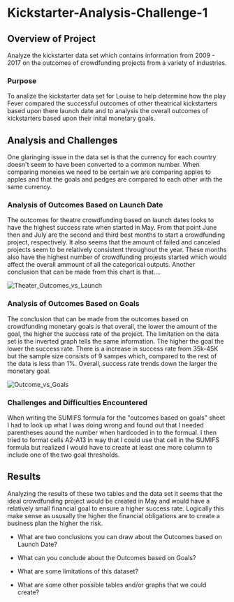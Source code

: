 # Kickstarter-Analysis-Challenge-1
## Overview of Project 
Analyze the kickstarter data set which contains information from 2009 - 2017 on the outcomes of crowdfunding projects from a variety of industries. 
### Purpose
To analize the kickstarter data set for Louise to help determine how the play Fever compared the successful outcomes of other theatrical kickstarters based upon there launch date and to analysis the overall outcomes of kickstarters based upon their inital monetary goals.
## Analysis and Challenges
One glaringing issue in the data set is that the currency for each country doesn't seem to have been converted to a common number. When comparing moneies we need to be certain we are comparing apples to apples and that the goals and pedges are compared to each other with the same currency. 
### Analysis of Outcomes Based on Launch Date
The outcomes for theatre crowdfunding based on launch dates looks to have the highest success rate when started in May. From that point June then and July are the second and third best months to start a crowdfunding project, respectively. It also seems that the amount of failed and canceled projects seem to be relatively consistent throughout the year. These months also have the highest number of crowdfunding projests started which would affect the overall ammount of all the categorical outputs. Another conclusion that  can be made from this chart is that....

![Theater_Outcomes_vs_Launch ](https://user-images.githubusercontent.com/95573310/146690195-b68c2099-39f4-4004-ab33-85a116743868.png)
### Analysis of Outcomes Based on Goals
The conclusion that can be made from the outcomes based on crowdfunding monetary goals is that overall, the lower the amount of the goal, the higher the success rate of the project. The limitation on the data set is the inverted graph tells the same information. The higher the goal the lower the success rate. There is a increase in success rate from 35k-45K but the sample size consists of 9 sampes which, compared to the rest of the data is less than 1%. Overall, success rate trends down the larger the monetary goal.

![Outcome_vs_Goals](https://user-images.githubusercontent.com/95573310/146690203-3b8fb3d3-9145-4ceb-bc6e-a15fbe5b25ad.png)

### Challenges and Difficulties Encountered
When writing the SUMIFS formula for the "outcomes based on goals" sheet I had to look up what I was doing wrong and found out that I needed parentheses aound the number when hardcoded in to the formual. I then tried to format cells A2-A13 in way that I could use that cell in the SUMIFS formula but realized I would have to create at least one more column to include one of the two goal thresholds. 
## Results
Analyzing the results of these two tables and the data set it seems that the ideal crowdfunding project would be created in May and would have a relatively small financial goal to ensure a higher success rate. Logically this make sense as ususally the higher the financial obligations are to create a business plan the higher the risk. 



- What are two conclusions you can draw about the Outcomes based on Launch Date?

- What can you conclude about the Outcomes based on Goals?

- What are some limitations of this dataset?

- What are some other possible tables and/or graphs that we could create?
